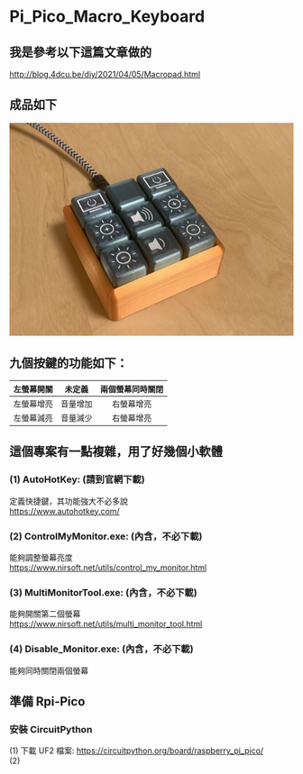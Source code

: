 # Pi_Pico_Macro_Keyboard
## 我是參考以下這篇文章做的  
http://blog.4dcu.be/diy/2021/04/05/Macropad.html

## 成品如下  
![image](https://github.com/Chihhao/Pi_Pico_Macro_Keyboard/blob/master/IMG_2939.jpg)  

## 九個按鍵的功能如下：  
| 左螢幕開關 | 未定義   | 兩個螢幕同時關閉 | 
|   :---:   |  :---:   |  :---:   |
| 左螢幕增亮 | 音量增加 | 右螢幕增亮 |  
| 左螢幕減亮 | 音量減少 | 右螢幕增亮 |  

## 這個專案有一點複雜，用了好幾個小軟體  
### (1) AutoHotKey: (請到官網下載)  
定義快捷鍵，其功能強大不必多說  
https://www.autohotkey.com/  
### (2) ControlMyMonitor.exe:  (內含，不必下載)  
能夠調整螢幕亮度  
https://www.nirsoft.net/utils/control_my_monitor.html  
### (3) MultiMonitorTool.exe: (內含，不必下載)  
能夠開關第二個螢幕  
https://www.nirsoft.net/utils/multi_monitor_tool.html  
### (4) Disable_Monitor.exe: (內含，不必下載)  
能夠同時關閉兩個螢幕 

## 準備 Rpi-Pico
### 安裝 CircuitPython
(1) 下載 UF2 檔案: https://circuitpython.org/board/raspberry_pi_pico/  
(2) 










